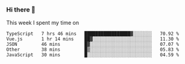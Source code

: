 ### Hi there 👋

<!--
**qiruohan/qiruohan** is a ✨ _special_ ✨ repository because its `README.md` (this file) appears on your GitHub profile.

Here are some ideas to get you started:

- 🔭 I’m currently working on ...
- 🌱 I’m currently learning ...
- 👯 I’m looking to collaborate on ...
- 🤔 I’m looking for help with ...
- 💬 Ask me about ...
- 📫 How to reach me: ...
- 😄 Pronouns: ...
- ⚡ Fun fact: ...
-->

This week I spent my time on 
<!--START_SECTION:waka-->
```text
TypeScript   7 hrs 46 mins   █████████████████▓░░░░░░░   70.92 % 
Vue.js       1 hr 14 mins    ██▓░░░░░░░░░░░░░░░░░░░░░░   11.30 % 
JSON         46 mins         █▓░░░░░░░░░░░░░░░░░░░░░░░   07.07 % 
Other        38 mins         █▒░░░░░░░░░░░░░░░░░░░░░░░   05.83 % 
JavaScript   30 mins         █░░░░░░░░░░░░░░░░░░░░░░░░   04.59 % 
```
<!--END_SECTION:waka-->
